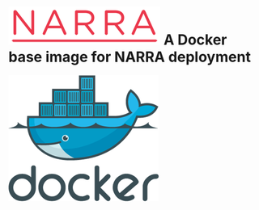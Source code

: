 ![narra logo](narra.png)
A Docker base image for NARRA deployment
========================================
![docker logo](docker.png)
